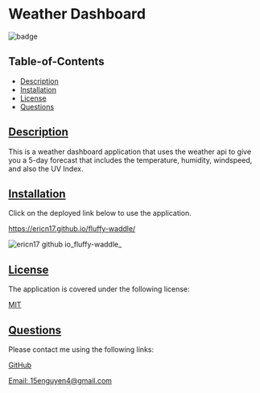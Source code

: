 # Weather Dashboard
  
  
  ![badge](https://img.shields.io/badge/license-MIT-blue)
    
  ## Table-of-Contents
  * [Description](#description)
  * [Installation](#installation)
  * [License](#license)
  * [Questions](#questions)
  
  ## [Description](#table-of-contents)
  This is a weather dashboard application that uses the weather api to give you a 5-day forecast that includes the temperature, humidity, windspeed, and also the UV Index. 
  ## [Installation](#table-of-contents)
  Click on the deployed link below to use the application.
  
  https://ericn17.github.io/fluffy-waddle/
  
  ![ericn17 github io_fluffy-waddle_](https://user-images.githubusercontent.com/103549017/175832482-4ba89adf-747f-4876-9589-9c3518edbe40.png)

  
  ## [License](#table-of-contents)
  The application is covered under the following license:
  
  [MIT](https://choosealicense.com/licenses/MIT)
     
  ## [Questions](#table-of-contents)
  Please contact me using the following links:
  
  [GitHub](https://github.com/ericn17)
  
  [Email: 15enguyen4@gmail.com](mailto:15enguyen4@gmail.com)
